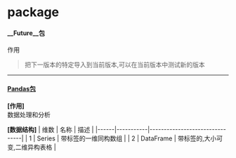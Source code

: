 # package

#### __Future__包
作用
> 把下一版本的特定导入到当前版本,可以在当前版本中测试新的版本
---

#### [Pandas包](https://www.pypandas.cn/docs/getting_started/overview.html#%E6%95%B0%E6%8D%AE%E7%BB%93%E6%9E%84)
**[作用]**  
数据处理和分析

**[数据结构]**
| 维数 | 名称      | 描述                           |
|------|-----------|--------------------------------|
| 1    | Series    | 带标签的一维同构数组           |
| 2    | DataFrame | 带标签的,大小可变,二维异构表格 |
